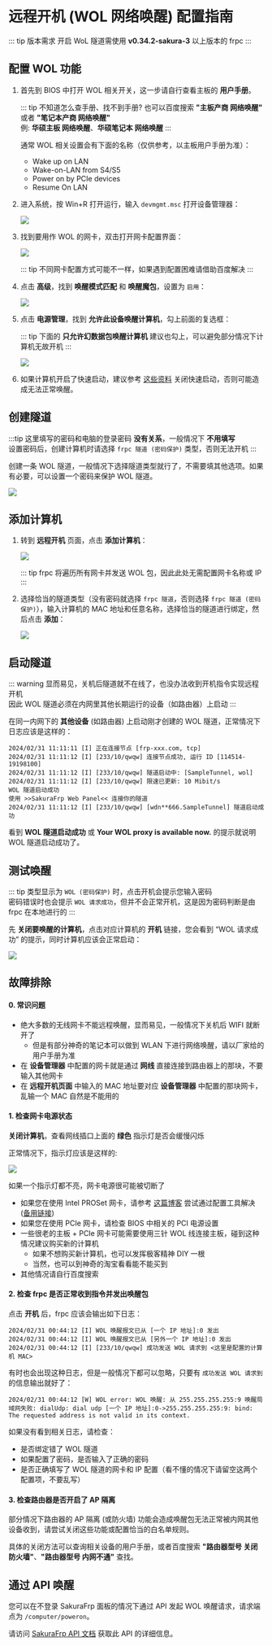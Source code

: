 # 远程开机 (WOL 网络唤醒) 配置指南

::: tip 版本需求
开启 WoL 隧道需使用 **v0.34.2-sakura-3** 以上版本的 frpc
:::

## 配置 WOL 功能

1. 首先到 BIOS 中打开 WOL 相关开关，这一步请自行查看主板的 **用户手册**。

   ::: tip
   不知道怎么查手册、找不到手册? 也可以百度搜索 **"主板产商 网络唤醒"** 或者 **"笔记本产商 网络唤醒"**  
   例: **华硕主板 网络唤醒**、**华硕笔记本 网络唤醒**
   :::

   通常 WOL 相关设置会有下面的名称（仅供参考，以主板用户手册为准）：

   - Wake up on LAN
   - Wake-on-LAN from S4/S5
   - Power on by PCIe devices
   - Resume On LAN

2. 进入系统，按 Win+R 打开运行，输入 `devmgmt.msc` 打开设备管理器：

   ![](./_images/wol-1.png)

3. 找到要用作 WOL 的网卡，双击打开网卡配置界面：

   ![](./_images/wol-2.png)

   ::: tip
   不同网卡配置方式可能不一样，如果遇到配置困难请借助百度解决
   :::

4. 点击 **高级**，找到 **唤醒模式匹配** 和 **唤醒魔包**，设置为 `启用`：

   ![](./_images/wol-3.png)

5. 点击 **电源管理**，找到 **允许此设备唤醒计算机**，勾上前面的复选框：

   ::: tip
   下面的 **只允许幻数据包唤醒计算机** 建议也勾上，可以避免部分情况下计算机无故开机
   :::

   ![](./_images/wol-4.png)

6. 如果计算机开启了快速启动，建议参考 [这些资料](https://www.baidu.com/s?ie=UTF-8&wd=%E5%85%B3%E9%97%AD%E5%BF%AB%E9%80%9F%E5%90%AF%E5%8A%A8) 关闭快速启动，否则可能造成无法正常唤醒。

## 创建隧道

:::tip
这里填写的密码和电脑的登录密码 **没有关系**，一般情况下 **不用填写**  
设置密码后，创建计算机时请选择 `frpc 隧道 (密码保护)` 类型，否则无法开机
:::

创建一条 WOL 隧道，一般情况下选择隧道类型就行了，不需要填其他选项。如果有必要，可以设置一个密码来保护 WOL 隧道。

![](./_images/wol-5.png)

## 添加计算机

1. 转到 **远程开机** 页面，点击 **添加计算机**：

   ![](./_images/wol-6.png)

   ::: tip
   frpc 将遍历所有网卡并发送 WOL 包，因此此处无需配置网卡名称或 IP
   :::

2. 选择恰当的隧道类型（没有密码就选择 `frpc 隧道`，否则选择 `frpc 隧道 (密码保护)`），输入计算机的 MAC 地址和任意名称，选择恰当的隧道进行绑定，然后点击 **添加**：

   ![](./_images/wol-7.png)

## 启动隧道

::: warning
显而易见，关机后隧道就不在线了，也没办法收到开机指令实现远程开机  
因此 WOL 隧道必须在内网里其他长期运行的设备（如路由器）上启动
:::

在同一内网下的 **其他设备** (如路由器) 上启动刚才创建的 WOL 隧道，正常情况下日志应该是这样的：

```log
2024/02/31 11:11:11 [I] 正在连接节点 [frp-xxx.com, tcp]
2024/02/31 11:11:12 [I] [233/10/qwqw] 连接节点成功, 运行 ID [114514-19198100]
2024/02/31 11:11:12 [I] [233/10/qwqw] 隧道启动中: [SampleTunnel, wol]
2024/02/31 11:11:12 [I] [233/10/qwqw] 限速已更新: 10 Mibit/s
WOL 隧道启动成功
使用 >>SakuraFrp Web Panel<< 连接你的隧道
2024/02/31 11:11:12 [I] [233/10/qwqw] [wdn**666.SampleTunnel] 隧道启动成功
```

看到 **WOL 隧道启动成功** 或 **Your WOL proxy is available now.** 的提示就说明 WOL 隧道启动成功了。

## 测试唤醒

::: tip
类型显示为 `WOL (密码保护)` 时，点击开机会提示您输入密码  
密码错误时也会提示 `WOL 请求成功`，但并不会正常开机，这是因为密码判断是由 frpc 在本地进行的
:::

先 **关闭要唤醒的计算机**，点击对应计算机的 **开机** 链接，您会看到 “WOL 请求成功” 的提示，同时计算机应该会正常启动：

![](./_images/wol-9.png)

## 故障排除

#### 0. 常识问题

- 绝大多数的无线网卡不能远程唤醒，显而易见，一般情况下关机后 WIFI 就断开了
  - 但是有部分神奇的笔记本可以做到 WLAN 下进行网络唤醒，请以厂家给的用户手册为准
- 在 **设备管理器** 中配置的网卡就是通过 **网线** 直接连接到路由器上的那块，不要输入其他网卡
- 在 **远程开机页面** 中输入的 MAC 地址要对应 **设备管理器** 中配置的那块网卡，乱输一个 MAC 自然是不能用的

#### 1. 检查网卡电源状态

**关闭计算机**，查看网线插口上面的 **绿色** 指示灯是否会缓慢闪烁

正常情况下，指示灯应该是这样的:

![](./_images/wol-10.png)

如果一个指示灯都不亮，网卡电源很可能被切断了

- 如果您在使用 Intel PROSet 网卡，请参考 [这篇博客](https://blog.berd.moe/archives/intel-nuc-i210-wol-troubleshooting/) 尝试通过配置工具解决 ([备用链接](https://web.archive.org/web/20210122092312/https://blog.berd.moe/archives/intel-nuc-i210-wol-troubleshooting/))
- 如果您在使用 PCIe 网卡，请检查 BIOS 中相关的 PCI 电源设置
- 一些很老的主板 + PCIe 网卡可能需要使用三针 WOL 线连接主板，碰到这种情况建议购买新的计算机
  - 如果不想购买新计算机，也可以发挥极客精神 DIY 一根
  - 当然，也可以到神奇的淘宝看看能不能买到
- 其他情况请自行百度搜索

#### 2. 检查 frpc 是否正常收到指令并发出唤醒包

点击 **开机** 后，frpc 应该会输出如下日志：

```log
2024/02/31 00:44:12 [I] WOL 唤醒报文已从 [一个 IP 地址]:0 发出
2024/02/31 00:44:12 [I] WOL 唤醒报文已从 [另外一个 IP 地址]:0 发出
2024/02/31 00:44:12 [I] [233/10/qwqw] 成功发送 WOL 请求到 <这里是配置的计算机 MAC>
```

有时也会出现这种日志，但是一般情况下都可以忽略，只要有 `成功发送 WOL 请求到` 的信息输出就好了：

```log
2024/02/31 00:44:12 [W] WOL error: WOL 唤醒: 从 255.255.255.255:9 唤醒局域网失败: dialUdp: dial udp [一个 IP 地址]:0->255.255.255.255:9: bind: The requested address is not valid in its context.
```

如果没有看到相关日志，请检查：

- 是否绑定错了 WOL 隧道
- 如果配置了密码，是否输入了正确的密码
- 是否正确填写了 WOL 隧道的网卡和 IP 配置（看不懂的情况下请留空这两个配置项，不要乱写）

#### 3. 检查路由器是否开启了 AP 隔离

部分情况下路由器的 AP 隔离 (或防火墙) 功能会造成唤醒包无法正常被内网其他设备收到，请尝试关闭这些功能或配置恰当的白名单规则。

具体的关闭方法可以查询相关设备的用户手册，或者百度搜索 **"路由器型号 关闭防火墙"**、**"路由器型号 内网不通"** 查找。

## 通过 API 唤醒

您可以在不登录 SakuraFrp 面板的情况下通过 API 发起 WOL 唤醒请求，请求端点为 `/computer/poweron`。

请访问 [SakuraFrp API 文档](https://api.natfrp.com/docs/#/%E8%AE%A1%E7%AE%97%E6%9C%BA%E7%AE%A1%E7%90%86/post_computer_poweron) 获取此 API 的详细信息。
